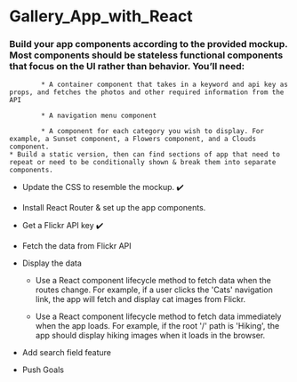 # Gallery_App_with_React

### Build your app components according to the provided mockup. Most components should be stateless functional components that focus on the UI rather than behavior. You’ll need:

			* A container component that takes in a keyword and api key as props, and fetches the photos and other required information from the API

			* A navigation menu component

			* A component for each category you wish to display. For example, a Sunset component, a Flowers component, and a Clouds component.
	* Build a static version, then can find sections of app that need to repeat or need to be conditionally shown & break them into separate components.  




* Update the CSS to resemble the mockup.		✔️

* Install React Router & set up the app components.

* Get a Flickr API key  ✔️

* Fetch the data from Flickr API

* Display the data		
	* Use a React component lifecycle method to fetch data when the routes change. For example, if a user clicks the 'Cats' navigation link, the app will fetch and display cat images from Flickr.

	* Use a React component lifecycle method to fetch data immediately when the app loads. For example, if the root '/' path is 'Hiking', the app should display hiking images when it loads in the browser.

* Add search field feature		

* Push Goals		
